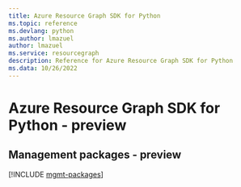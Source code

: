 ```yaml
---
title: Azure Resource Graph SDK for Python
ms.topic: reference
ms.devlang: python
ms.author: lmazuel
author: lmazuel
ms.service: resourcegraph
description: Reference for Azure Resource Graph SDK for Python
ms.data: 10/26/2022
---
```

# Azure Resource Graph SDK for Python - preview

## Management packages - preview
[!INCLUDE [mgmt-packages](resource-graph-mgmt-index.md)]